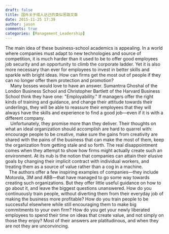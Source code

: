 ```yaml
---
draft: false
title: 国外关于成人达己的类似思路文章
date: 2015-11-25 17:39
author: jason
comments: true
categories: [Management_Leadership]
---
```

<div></div>
<div>
<div>
<div>The main idea of these business-school academics is appealing. In a world where companies must adapt to new technologies and source of competition, it is much harder than it used to be to offer good employees job security and an opportunity to climb the corporate ladder. Yet it is also more necessary than ever for employees to invest in better skills and sparkle with bright ideas. How can firms get the most out of people if they can no longer offer them protection and promotion?</div>
</div>
</div>
<div></div>
<div>
<div>
<div>    Many bosses would love to have an answer. Sumantrra Ghoshal of the London Business School and Christopher Bartlett of the Harvard Business School think they have one: "Employability." If managers offer the right kinds of training and guidance, and change their attitude towards their underlings, they will be able to reassure their employees that they will always have the skills and experience to find a good job—even if it is with a different company.</div>
</div>
</div>
<div></div>
<div>
<div>
<div>    Unfortunately, they promise more than they deliver. Their thoughts on what an ideal organization should accomplish are hard to quarrel with: encourage people to be creative, make sure the gains from creativity are shared with the pains of the business that can make the most of them, keep the organization from getting stale and so forth. The real disappointment comes when they attempt to show how firms might actually create such an environment. At its nub is the notion that companies can attain their elusive goals by changing their implicit contract with individual workers, and treating them as a source of value rather than a cog in a machine.</div>
<div></div>
<div>   The authors offer a few inspiring examples of companies—they include Motorola, 3M and ABB—that have managed to go some way towards creating such organizations. But they offer little useful guidance on how to go about it, and leave the biggest questions unanswered. How do you continuously train people, without diverting them from their everyday job of making the business more profitable? How do you train people to be successful elsewhere while still encouraging them to make big commitments to your own firm? How do you get your newly liberated employees to spend their time on ideas that create value, and not simply on those they enjoy? Most of their answers are platitudinous, and when they are not they are unconvincing.</div>
</div>
</div>
